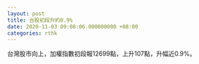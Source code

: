 ```yaml
---
layout: post
title: 台股初段升約0.9%
date: 2020-11-03 09:08:06.000000000 +08:00
categories: rthk
---
```


台灣股市向上，加權指數初段報12699點，上升107點，升幅近0.9%。
